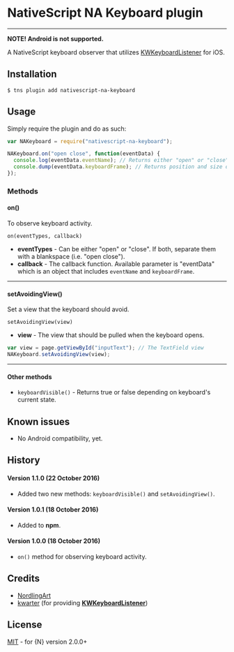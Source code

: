 # NativeScript NA Keyboard plugin
-------

**NOTE! Android is not supported.**

A NativeScript keyboard observer that utilizes [KWKeyboardListener](https://github.com/kwarter/KWKeyboardListener) for iOS.

## Installation

`$ tns plugin add nativescript-na-keyboard`

## Usage

Simply require the plugin and do as such:

```js
var NAKeyboard = require("nativescript-na-keyboard");

NAKeyboard.on("open close", function(eventData) {
  console.log(eventData.eventName); // Returns either "open" or "close".
  console.dump(eventData.keyboardFrame); // Returns position and size of the keyboard.
});
```

### Methods

#### on()

To observe keyboard activity.

`on(eventTypes, callback)`

- **eventTypes** - Can be either "open" or "close". If both, separate them with a blankspace (i.e. "open close").
- **callback** - The callback function. Available parameter is "eventData" which is an object that includes `eventName` and `keyboardFrame`.

---------

#### setAvoidingView()

Set a view that the keyboard should avoid.

`setAvoidingView(view)`

* **view** - The view that should be pulled when the keyboard opens.

```js
var view = page.getViewById("inputText"); // The TextField view
NAKeyboard.setAvoidingView(view);
```

------

#### Other methods

- `keyboardVisible()` - Returns true or false depending on keyboard's current state.

## Known issues

- No Android compatibility, yet.

## History

#### Version 1.1.0 (22 October 2016)

- Added two new methods: `keyboardVisible()` and `setAvoidingView()`.

#### Version 1.0.1 (18 October 2016)

- Added to **npm**.

#### Version 1.0.0 (18 October 2016)

- `on()` method for observing keyboard activity.

## Credits

- [NordlingArt](https://github.com/NordlingArt)
- [kwarter](https://github.com/kwarter/) (for providing **[KWKeyboardListener](https://github.com/kwarter/KWKeyboardListener)**)

## License

[MIT](/LICENSE) - for {N} version 2.0.0+
